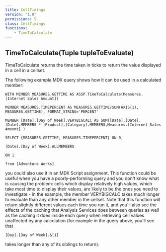 ```yaml
---
title: CellTimings
version: "1.0"
permissions: S
class: CellTimings
functions: 
    - TimeToCalculate
---
```

## TimeToCalculate(Tuple tupleToEvaluate)



TimeToCalculate returns the time taken in ticks to return the value displayed in a cell in a cellset.

The following example MDX query shows how it can be used in a calculated member:


```raw
WITH MEMBER MEASURES.GETTIME AS ASSP.TimeToCalculate(Measures.[Internet Sales Amount])

MEMBER MEASURES.TIMEPERCENT AS MEASURES.GETTIME/SUM(AXIS(1), MEASURES.GETTIME), FORMAT_STRING='PERCENT'

MEMBER [Date].[Day of Week].VERYBIGCALC AS SUM([Date].[Date].[Date].MEMBERS * [Product].[Category].MEMBERS,Measures.[Internet Sales Amount] )

SELECT {MEASURES.GETTIME, MEASURES.TIMEPERCENT} ON 0,

[Date].[Day of Week].ALLMEMBERS

ON 1

from [Adventure Works]
```

you could also use it in an MDX Script assignment. This function could be useful when you have a poorly-performing query and you don't know what is causing the problem: cells which display relatively high values, which take most time to display their values, are likely to be the ones you need to investigate - in the example, the member VERYBIGCALC takes much longer to evaluate than any other member in the cellset. Note that this function will return slightly different values each time you run it, and you'll also see the effects of the caching that Analysis Services does between queries as well as the caching it does inside each query when retrieving cell values unaffected by any calculation (for example in the query above, you'll see that 

```raw
[Day].[Day of Week].&[1]
```

takes longer than any of its siblings to return).